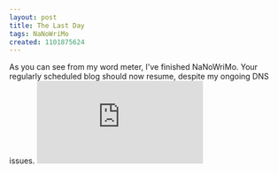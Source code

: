 ```yaml
---
layout: post
title: The Last Day
tags: NaNoWriMo
created: 1101875624
---
```

 As you can see from my word meter, I've finished NaNoWriMo.  Your regularly scheduled blog should now resume, despite my ongoing DNS issues.   ![mcd's word count](http://www.lostcarpark.com/wordcount.php?uid=4573 "NaNoCount")
